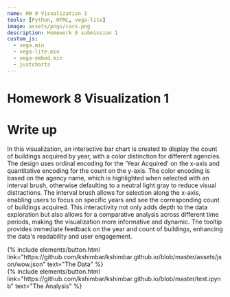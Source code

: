 ```yaml
---
name: HW 8 Visualization 1
tools: [Python, HTML, vega-lite]
image: assets/pngs/cars.png
description: Homework 8 submission 1
custom_js:
  - vega.min
  - vega-lite.min
  - vega-embed.min
  - justcharts
---
```

# Homework 8 Visualization 1


<vegachart schema-url="{{ site.baseurl }}/assets/json/wow.json" style="width: 100%"></vegachart>


# Write up
In this visualization, an interactive bar chart is created to display the count of buildings acquired by year, with a color distinction for different agencies. The design uses ordinal encoding for the 'Year Acquired' on the x-axis and quantitative encoding for the count on the y-axis. The color encoding is based on the agency name, which is highlighted when selected with an interval brush, otherwise defaulting to a neutral light gray to reduce visual distractions. The interval brush allows for selection along the x-axis, enabling users to focus on specific years and see the corresponding count of buildings acquired. This interactivity not only adds depth to the data exploration but also allows for a comparative analysis across different time periods, making the visualization more informative and dynamic. The tooltip provides immediate feedback on the year and count of buildings, enhancing the data's readability and user engagement.

<div class="left">
{% include elements/button.html link="https://github.com/kshimbar/kshimbar.github.io/blob/master/assets/json/wow.json" text="The Data" %}
</div>

<div class="right">
{% include elements/button.html link="https://github.com/kshimbar/kshimbar.github.io/blob/master/test.ipynb" text="The Analysis" %}
</div>
